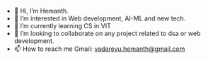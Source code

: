 - 👋 Hi, I’m Hemanth.
- 👀 I’m interested in Web development, AI-ML and new tech.
- 🌱 I’m currently learning CS in VIT 
- 💞️ I’m looking to collaborate on any project related to dsa or web development.
- 📫 How to reach me Gmail: vadarevu.hemanth@gmail.com

<!---
v-hemanth/v-hemanth is a ✨ special ✨ repository because its `README.md` (this file) appears on your GitHub profile.
You can click the Preview link to take a look at your changes.
--->

